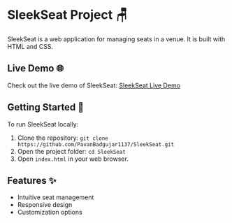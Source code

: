 # SleekSeat Project 🪑

SleekSeat is a web application for managing seats in a venue. It is built with HTML and CSS.

## Live Demo 🌐

Check out the live demo of SleekSeat: [SleekSeat Live Demo](https://65d99d3d4e6242c1dab34913--sage-salmiakki-2416c6.netlify.app/)

## Getting Started 🚀

To run SleekSeat locally:

1. Clone the repository: `git clone https://github.com/PavanBadgujar1137/SleekSeat.git`
2. Open the project folder: `cd SleekSeat`
3. Open `index.html` in your web browser.

## Features ✨

- Intuitive seat management
- Responsive design
- Customization options
